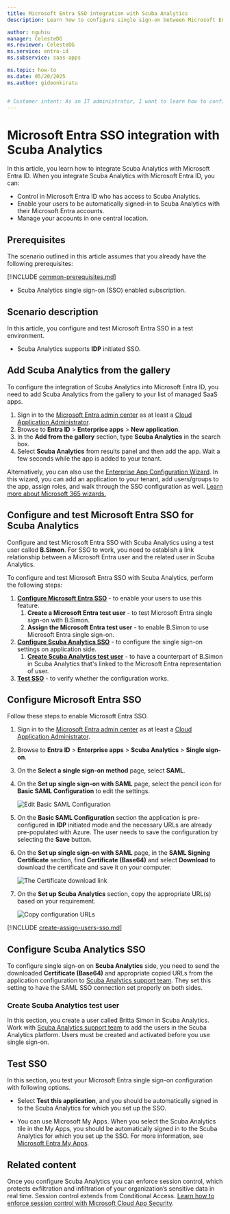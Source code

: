 ```yaml
---
title: Microsoft Entra SSO integration with Scuba Analytics
description: Learn how to configure single sign-on between Microsoft Entra ID and Scuba Analytics.

author: nguhiu
manager: CelesteDG
ms.reviewer: CelesteDG
ms.service: entra-id
ms.subservice: saas-apps

ms.topic: how-to
ms.date: 05/20/2025
ms.author: gideonkiratu


# Customer intent: As an IT administrator, I want to learn how to configure single sign-on between Microsoft Entra ID and Scuba Analytics so that I can control who has access to Scuba Analytics, enable automatic sign-in with Microsoft Entra accounts, and manage my accounts in one central location.
---
```


# Microsoft Entra SSO integration with Scuba Analytics

In this article,  you learn how to integrate Scuba Analytics with Microsoft Entra ID. When you integrate Scuba Analytics with Microsoft Entra ID, you can:

* Control in Microsoft Entra ID who has access to Scuba Analytics.
* Enable your users to be automatically signed-in to Scuba Analytics with their Microsoft Entra accounts.
* Manage your accounts in one central location.

## Prerequisites
The scenario outlined in this article assumes that you already have the following prerequisites:

[!INCLUDE [common-prerequisites.md](~/identity/saas-apps/includes/common-prerequisites.md)]
* Scuba Analytics single sign-on (SSO) enabled subscription.

## Scenario description

In this article,  you configure and test Microsoft Entra SSO in a test environment.

* Scuba Analytics supports **IDP** initiated SSO.

## Add Scuba Analytics from the gallery

To configure the integration of Scuba Analytics into Microsoft Entra ID, you need to add Scuba Analytics from the gallery to your list of managed SaaS apps.

1. Sign in to the [Microsoft Entra admin center](https://entra.microsoft.com) as at least a [Cloud Application Administrator](~/identity/role-based-access-control/permissions-reference.md#cloud-application-administrator).
1. Browse to **Entra ID** > **Enterprise apps** > **New application**.
1. In the **Add from the gallery** section, type **Scuba Analytics** in the search box.
1. Select **Scuba Analytics** from results panel and then add the app. Wait a few seconds while the app is added to your tenant.

 Alternatively, you can also use the [Enterprise App Configuration Wizard](https://portal.office.com/AdminPortal/home?Q=Docs#/azureadappintegration). In this wizard, you can add an application to your tenant, add users/groups to the app, assign roles, and walk through the SSO configuration as well. [Learn more about Microsoft 365 wizards.](/microsoft-365/admin/misc/azure-ad-setup-guides)

<a name='configure-and-test-azure-ad-sso-for-scuba-analytics'></a>

## Configure and test Microsoft Entra SSO for Scuba Analytics

Configure and test Microsoft Entra SSO with Scuba Analytics using a test user called **B.Simon**. For SSO to work, you need to establish a link relationship between a Microsoft Entra user and the related user in Scuba Analytics.

To configure and test Microsoft Entra SSO with Scuba Analytics, perform the following steps:

1. **[Configure Microsoft Entra SSO](#configure-azure-ad-sso)** - to enable your users to use this feature.
    1. **Create a Microsoft Entra test user** - to test Microsoft Entra single sign-on with B.Simon.
    1. **Assign the Microsoft Entra test user** - to enable B.Simon to use Microsoft Entra single sign-on.
1. **[Configure Scuba Analytics SSO](#configure-scuba-analytics-sso)** - to configure the single sign-on settings on application side.
    1. **[Create Scuba Analytics test user](#create-scuba-analytics-test-user)** - to have a counterpart of B.Simon in Scuba Analytics that's linked to the Microsoft Entra representation of user.
1. **[Test SSO](#test-sso)** - to verify whether the configuration works.

<a name='configure-azure-ad-sso'></a>

## Configure Microsoft Entra SSO

Follow these steps to enable Microsoft Entra SSO.

1. Sign in to the [Microsoft Entra admin center](https://entra.microsoft.com) as at least a [Cloud Application Administrator](~/identity/role-based-access-control/permissions-reference.md#cloud-application-administrator).
1. Browse to **Entra ID** > **Enterprise apps** > **Scuba Analytics** > **Single sign-on**.
1. On the **Select a single sign-on method** page, select **SAML**.
1. On the **Set up single sign-on with SAML** page, select the pencil icon for **Basic SAML Configuration** to edit the settings.

   ![Edit Basic SAML Configuration](common/edit-urls.png)

1. On the **Basic SAML Configuration** section the application is pre-configured in **IDP** initiated mode and the necessary URLs are already pre-populated with Azure. The user needs to save the configuration by selecting the **Save** button.

1. On the **Set up single sign-on with SAML** page, in the **SAML Signing Certificate** section,  find **Certificate (Base64)** and select **Download** to download the certificate and save it on your computer.

	![The Certificate download link](common/certificatebase64.png)

1. On the **Set up Scuba Analytics** section, copy the appropriate URL(s) based on your requirement.

	![Copy configuration URLs](common/copy-configuration-urls.png)

<a name='create-an-azure-ad-test-user'></a>

[!INCLUDE [create-assign-users-sso.md](~/identity/saas-apps/includes/create-assign-users-sso.md)]

## Configure Scuba Analytics SSO

To configure single sign-on on **Scuba Analytics** side, you need to send the downloaded **Certificate (Base64)** and appropriate copied URLs from the application configuration to [Scuba Analytics support team](mailto:help@scuba.io). They set this setting to have the SAML SSO connection set properly on both sides.

### Create Scuba Analytics test user

In this section, you create a user called Britta Simon in Scuba Analytics. Work with [Scuba Analytics support team](mailto:help@scuba.io) to add the users in the Scuba Analytics platform. Users must be created and activated before you use single sign-on.

## Test SSO 

In this section, you test your Microsoft Entra single sign-on configuration with following options.

* Select **Test this application**, and you should be automatically signed in to the Scuba Analytics for which you set up the SSO.

* You can use Microsoft My Apps. When you select the Scuba Analytics tile in the My Apps, you should be automatically signed in to the Scuba Analytics for which you set up the SSO. For more information, see [Microsoft Entra My Apps](/azure/active-directory/manage-apps/end-user-experiences#azure-ad-my-apps).

## Related content

Once you configure Scuba Analytics you can enforce session control, which protects exfiltration and infiltration of your organization’s sensitive data in real time. Session control extends from Conditional Access. [Learn how to enforce session control with Microsoft Cloud App Security](/cloud-app-security/proxy-deployment-aad).
